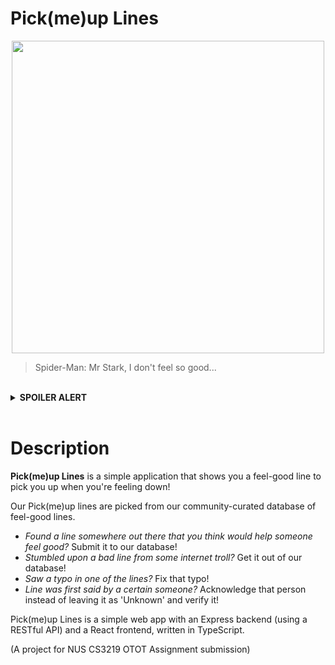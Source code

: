 # Pick(me)up Lines
<p align="center">
  <img width="500" src="https://media.giphy.com/media/AiEr9b7sX5VKIoIvQL/giphy.gif">
</p>

>Spider-Man: Mr Stark, I don't feel so good...

<br />
<details><summary><b>SPOILER ALERT</b></summary>

<p align="center">
  <img width="500" src="https://media.giphy.com/media/XzkGfRsUweB9ouLEsE/giphy.gif">
</p>

Well maybe, Spider-man would've survived the snap if he heard something that would make him feel better!
</details>
<br />

# Description
**Pick(me)up Lines** is a simple application that shows you a feel-good line to pick you up when you're feeling down!

Our Pick(me)up lines are picked from our community-curated database of feel-good lines. 
- *Found a line somewhere out there that you think would help someone feel good?* Submit it to our database!
- *Stumbled upon a bad line from some internet troll?* Get it out of our database!
- *Saw a typo in one of the lines?* Fix that typo!
- *Line was first said by a certain someone?* Acknowledge that person instead of leaving it as 'Unknown' and verify it!

Pick(me)up Lines is a simple web app with an Express backend (using a RESTful API) and a React frontend, written in TypeScript.

(A project for NUS CS3219 OTOT Assignment submission)
